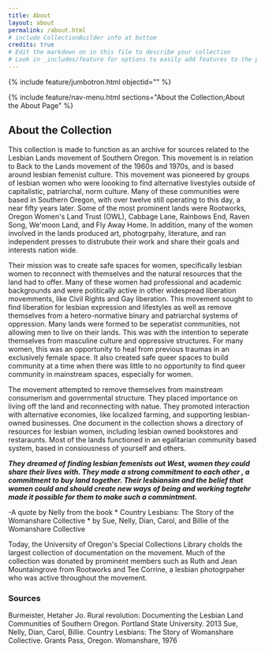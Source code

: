 ```yaml
---
title: About
layout: about
permalink: /about.html
# include CollectionBuilder info at bottom
credits: true
# Edit the markdown on in this file to describe your collection
# Look in _includes/feature for options to easily add features to the page
---
```


{% include feature/jumbotron.html objectid="" %}

{% include feature/nav-menu.html sections="About the Collection;About the About Page" %}

## About the Collection

This collection is made to function as an archive for sources related to the Lesbian Lands movement of Southern Oregon. This movement is in relation to Back to the Lands movement of the 1960s and 1970s, and is based around lesbian femenist culture. This movement was pioneered by groups of lesbian women who were loooking to find alternative livestyles outside of capitalistic, patriarchal, norm culture. Many of these communities were based in Southern Oregon, with over twelve still operating to this day, a near fifty years later. Some of the most prominent lands were Rootworks, Oregon Women's Land Trust (OWL), Cabbage Lane, Rainbows End, Raven Song, We'moon Land, and Fly Away Home. In addition, many of the women involved in the lands produced art, photogrpahy, literature, and ran independent presses to distrubute their work and share their goals and interests nation wide. 

Their mission was to create safe spaces for women, specifically lesbian women to reconnect with themselves and the natural resources that the land had to offer. Many of these women had professional and academic backgrounds and were politically active in other widespread liberation movemments, like Civil Rights and Gay liberation. This movement sought to find liberation for lesbian expression and lifestyles as well as remove themselves from a hetero-normative binary and patriarchal systems of oppression. Many lands were formed to be seperatist communities, not allowing men to live on their lands. This was with the intention to seperate themselves from masculine culture and oppressive structures. For many women, this was an opportunity to heal from previous traumas in an exclusively female space. It also created safe queer spaces to build community at a time when there was little to no opportunity to find queer community in mainstream spaces, especially for women. 

The movement attempted to remove themselves from mainstream consumerism and governmental structure. They placed importance on living off the land and reconnecting with natue. They promoted interaction with alternative economies, like localized farming, and supporting lesbian-owned businesses. One document in the collection shows a directory of resources for lesbian women, including lesbian owned bookstores and restaraunts. Most of the lands functioned in an egalitarian community based system, based in consiousness of yourself and others. 

***They dreamed of finding lesbian femenists out West, women they could share their lives with. They made a strong commitment to each other , a commitment to buy land together. Their lesbiansim and the belief that women could and should create new ways of being and working togtehr made it possible for them to make such a commintment.*** 

-A quote by Nelly from the book * Country Lesbians: The Story of the Womanshare Collective * by Sue, Nelly, Dian, Carol, and Billie of the Womanshare Collective

Today, the University of Oregon's Special Collections Library cholds the largest collection of documentation on the movement. Much of the collection was donated by prominent members such as Ruth and Jean Mountaingrove from Rootworks and Tee Corrine, a lesbian photogrpaher who was active throughout the movement.   

### Sources
Burmeister, Hetaher Jo. Rural revolution: Documenting the Lesbian Land Communities of Southern Oregon. Portland State University. 2013
Sue, Nelly, Dian, Carol, Billie. Country Lesbians: The Story of Womanshare Collective. Grants Pass, Oregon. Womanshare, 1976



